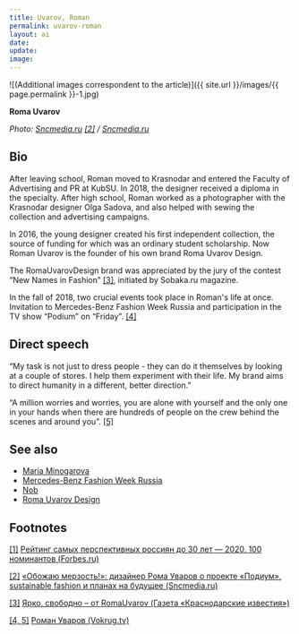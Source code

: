 ```yaml
---
title: Uvarov, Roman
permalink: uvarov-roman
layout: ai
date:
update:
image:
---
```


![(Additional images correspondent to the article)]({{ site.url }}/images/{{ page.permalink }}-1.jpg)

**Roma Uvarov**

*Photo: [Sncmedia.ru](http://www.sncmedia.ru/fashion/obozhayu-merzost-dizayner-roma-uvarov-o-proekte-podium-sustainable-fashion-i-planakh-na-budushchee/) <span id="a2">[\[2\]](#f2)</span> / [Sncmedia.ru](http://www.sncmedia.ru/fashion/obozhayu-merzost-dizayner-roma-uvarov-o-proekte-podium-sustainable-fashion-i-planakh-na-budushchee/)*

## Bio

After leaving school, Roman moved to Krasnodar and entered the Faculty of Advertising and PR at KubSU. In 2018, the designer received a diploma in the specialty. After high school, Roman worked as a photographer with the Krasnodar designer Olga Sadova, and also helped with sewing the collection and advertising campaigns.

In 2016, the young designer created his first independent collection, the source of funding for which was an ordinary student scholarship. Now Roman Uvarov is the founder of his own brand Roma Uvarov Design.

The RomaUvarovDesign brand was appreciated by the jury of the contest “New Names in Fashion” <span id="a3">[\[3\]](#f3)</span>, initiated by Sobaka.ru magazine.

In the fall of 2018, two crucial events took place in Roman's life at once. Invitation to Mercedes-Benz Fashion Week Russia and participation in the TV show “Podium” on “Friday”. <span id="a4">[\[4\]](#f4)</span>

## Direct speech

“My task is not just to dress people - they can do it themselves by looking at a couple of stores. I help them experiment with their life. My brand aims to direct humanity in a different, better direction.”

“A million worries and worries, you are alone with yourself and the only one in your hands when there are hundreds of people on the crew behind the scenes and around you”. <span id="a5">[\[5\]](#f5)</span>

## See also

+ [Maria Minogarova](minogarova-maria)
+ [Mercedes-Benz Fashion Week Russia](mercedes-benz-fashion-week-russia)
+ [Nob](nob)
+ [Roma Uvarov Design](roma-uvarov-design)

## Footnotes

[[1]](#a1) <span id="f1"></span> [Рейтинг самых перспективных россиян до 30 лет — 2020. 100 номинантов (Forbes.ru)](https://www.forbes.ru/karera-i-svoy-biznes/398605-reyting-samyh-perspektivnyh-rossiyan-do-30-let-2020-100-nominantov)

[[2]](#a2) <span id="f2"></span> [«Обожаю мерзость!»: дизайнер Рома Уваров о проекте «Подиум», sustainable fashion и планах на будущее (Sncmedia.ru)](http://www.sncmedia.ru/fashion/obozhayu-merzost-dizayner-roma-uvarov-o-proekte-podium-sustainable-fashion-i-planakh-na-budushchee/)

[[3]](#a3) <span id="f3"></span> [Ярко, свободно – от RomaUvarov (Газета «Краснодарские известия»)](http://ki-news.ru/2018/04/04/yarko-svobodno-ot-romauvarov-/)

[[4, 5]](#a4) <span id="f4"></span> [Роман Уваров (Vokrug.tv)](https://www.vokrug.tv/person/show/roman_uvarov/)
